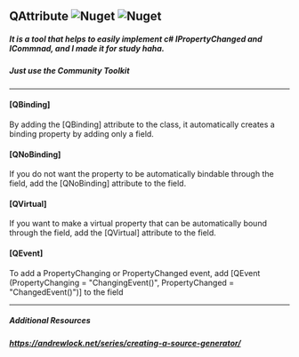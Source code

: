 ## **QAttribute** ![Nuget](https://img.shields.io/nuget/v/QAttribute?logo=Nuget) ![Nuget](https://img.shields.io/nuget/dt/QAttribute?logo=DocuSign&logoColor=FFFFFF)
##### It is a tool that helps to easily implement c# IPropertyChanged and ICommnad, and I made it for study haha.
##### Just use the Community Toolkit

 ---
 
#### **[QBinding]**
By adding the [QBinding] attribute to the class, it automatically creates a binding property by adding only a field.

#### **[QNoBinding]**
If you do not want the property to be automatically bindable through the field, add the [QNoBinding] attribute to the field.

#### **[QVirtual]**
If you want to make a virtual property that can be automatically bound through the field, add the [QVirtual] attribute to the field.

#### **[QEvent]**
To add a PropertyChanging or PropertyChanged event, add [QEvent (PropertyChanging = "ChangingEvent()", PropertyChanged = "ChangedEvent()")] to the field 

 ---
 
##### **Additional Resources**
##### https://andrewlock.net/series/creating-a-source-generator/
